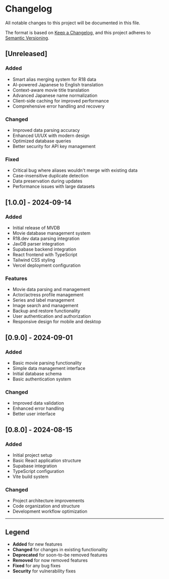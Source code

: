 # Changelog

All notable changes to this project will be documented in this file.

The format is based on [Keep a Changelog](https://keepachangelog.com/en/1.0.0/),
and this project adheres to [Semantic Versioning](https://semver.org/spec/v2.0.0.html).

## [Unreleased]

### Added
- Smart alias merging system for R18 data
- AI-powered Japanese to English translation
- Context-aware movie title translation
- Advanced Japanese name normalization
- Client-side caching for improved performance
- Comprehensive error handling and recovery

### Changed
- Improved data parsing accuracy
- Enhanced UI/UX with modern design
- Optimized database queries
- Better security for API key management

### Fixed
- Critical bug where aliases wouldn't merge with existing data
- Case-insensitive duplicate detection
- Data preservation during updates
- Performance issues with large datasets

## [1.0.0] - 2024-09-14

### Added
- Initial release of MVDB
- Movie database management system
- R18.dev data parsing integration
- JavDB parser integration
- Supabase backend integration
- React frontend with TypeScript
- Tailwind CSS styling
- Vercel deployment configuration

### Features
- Movie data parsing and management
- Actor/actress profile management
- Series and label management
- Image search and management
- Backup and restore functionality
- User authentication and authorization
- Responsive design for mobile and desktop

## [0.9.0] - 2024-09-01

### Added
- Basic movie parsing functionality
- Simple data management interface
- Initial database schema
- Basic authentication system

### Changed
- Improved data validation
- Enhanced error handling
- Better user interface

## [0.8.0] - 2024-08-15

### Added
- Initial project setup
- Basic React application structure
- Supabase integration
- TypeScript configuration
- Vite build system

### Changed
- Project architecture improvements
- Code organization and structure
- Development workflow optimization

---

## Legend

- **Added** for new features
- **Changed** for changes in existing functionality
- **Deprecated** for soon-to-be removed features
- **Removed** for now removed features
- **Fixed** for any bug fixes
- **Security** for vulnerability fixes

